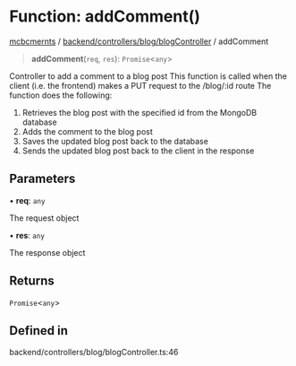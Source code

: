 # Function: addComment()

[mcbcmernts](../../../../../modules.md) /
[backend/controllers/blog/blogController](../README.md) / addComment

> **addComment**(`req`, `res`): `Promise`\<`any`\>

Controller to add a comment to a blog post This function is called when the
client (i.e. the frontend) makes a PUT request to the /blog/:id route The
function does the following:

1. Retrieves the blog post with the specified id from the MongoDB database
2. Adds the comment to the blog post
3. Saves the updated blog post back to the database
4. Sends the updated blog post back to the client in the response

## Parameters

• **req**: `any`

The request object

• **res**: `any`

The response object

## Returns

`Promise`\<`any`\>

## Defined in

backend/controllers/blog/blogController.ts:46
